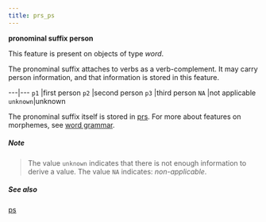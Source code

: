 ```yaml
---
title: prs_ps
---
```


**pronominal suffix person**

This feature is present on objects of type *word*.

The pronominal suffix attaches to verbs as a verb-complement.
It may carry person information, and that information is stored in this feature.

---|---
`p1`     |first person
`p2`     |second person
`p3`     |third person
`NA`     |not applicable
`unknown`|unknown

The pronominal suffix itself is stored in [prs](prs).
For more about features on morphemes, see [word grammar](0_wordgrammar).

##### Note
> The value `unknown` indicates that there is not enough information to derive a value.
The value `NA` indicates: *non-applicable*.

##### See also

[ps](ps)
